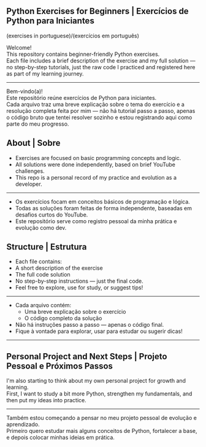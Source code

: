 ## Python Exercises for Beginners | Exercícios de Python para Iniciantes
(exercises in portuguese)/(exercícios em português)

Welcome!  
This repository contains beginner-friendly Python exercises.  
Each file includes a brief description of the exercise and my full solution — no step-by-step tutorials, just the raw code I practiced and registered here as part of my learning journey.

---

Bem-vindo(a)!  
Este repositório reúne exercícios de Python para iniciantes.  
Cada arquivo traz uma breve explicação sobre o tema do exercício e a resolução completa feita por mim — não há tutorial passo a passo, apenas o código bruto que tentei resolver sozinho e estou registrando aqui como parte do meu progresso.

## About | Sobre

- Exercises are focused on basic programming concepts and logic.
- All solutions were done independently, based on brief YouTube challenges.
- This repo is a personal record of my practice and evolution as a developer.

---

- Os exercícios focam em conceitos básicos de programação e lógica.
- Todas as soluções foram feitas de forma independente, baseadas em desafios curtos do YouTube.
- Este repositório serve como registro pessoal da minha prática e evolução como dev.

## Structure | Estrutura

- Each file contains:  
- A short description of the exercise
- The full code solution  
- No step-by-step instructions — just the final code.
- Feel free to explore, use for study, or suggest tips!

---

- Cada arquivo contém:  
  - Uma breve explicação sobre o exercício  
  - O código completo da solução  
- Não há instruções passo a passo — apenas o código final.
- Fique à vontade para explorar, usar para estudar ou sugerir dicas!


---


## Personal Project and Next Steps | Projeto Pessoal e Próximos Passos

I'm also starting to think about my own personal project for growth and learning.  
First, I want to study a bit more Python, strengthen my fundamentals, and then put my ideas into practice.  


---

Também estou começando a pensar no meu projeto pessoal de evolução e aprendizado.  
Primeiro quero estudar mais alguns conceitos de Python, fortalecer a base, e depois colocar minhas ideias em prática.  
